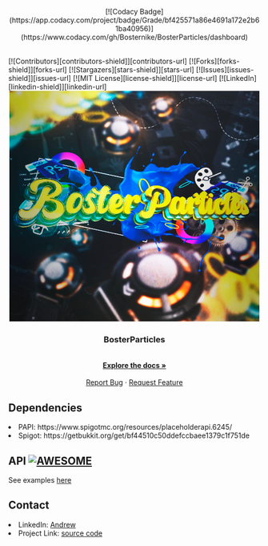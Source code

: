<div id="top"></div>

<p align="center">
  [![Codacy Badge](https://app.codacy.com/project/badge/Grade/bf425571a86e4691a172e2b61ba40956)](https://www.codacy.com/gh/Bosternike/BosterParticles/dashboard)
</p>
<br />
[![Contributors][contributors-shield]][contributors-url]
[![Forks][forks-shield]][forks-url]
[![Stargazers][stars-shield]][stars-url]
[![Issues][issues-shield]][issues-url]
[![MIT License][license-shield]][license-url]
[![LinkedIn][linkedin-shield]][linkedin-url]



<!-- PROJECT LOGO -->
<br />
<div align="center">
  <a href="https://github.com/Bosternike/BosterParticles">
    <img src="images/BosterParticles.png" alt="Logo" width="500" height="460">
  </a>

<h3 align="center">BosterParticles</h3>

  <p align="center">
    <br />
    <a href="https://github.com/Bosternike/BosterParticles"><strong>Explore the docs »</strong></a>
    <br />
    <br />
    <a href="https://github.com/Bosternike/BosterParticles/issues">Report Bug</a>
    ·
    <a href="https://github.com/Bosternike/BosterParticles/issues">Request Feature</a>
  </p>
</div>

<!-- DEPENDENCIES -->
## Dependencies

<li>PAPI: https://www.spigotmc.org/resources/placeholderapi.6245/</li>
<li>Spigot: https://getbukkit.org/get/bf44510c50ddefccbaee1379c1f751de</li>

<!-- API -->
## API [![AWESOME][awesome-shield]][examples-url]

See examples [here](https://github.com/Bosternike/BosterParticles/tree/main/examples)

<!-- CONTACT -->
## Contact

<li>LinkedIn: <a href="https://www.linkedin.com/in/andrew-vlasov-9a37a21bb/">Andrew</a></li>
<li>Project Link: <a href=https://github.com/Bosternike/BosterParticles>source code</a></li>

[examples-url]: https://github.com/Bosternike/BosterParticles/tree/main/examples
[awesome-shield]: https://img.shields.io/badge/AWESOME-https://github.com/Bosternike/BosterParticles/tree/main/examples-yellow
[contributors-shield]: https://img.shields.io/github/contributors/Bosternike/BosterParticles.svg?style=for-the-badge
[contributors-url]: https://github.com/Bosternike/BosterParticles/graphs/contributors
[forks-shield]: https://img.shields.io/github/forks/Bosternike/BosterParticles.svg?style=for-the-badge
[forks-url]: https://github.com/Bosternike/BosterParticles/network/members
[stars-shield]: https://img.shields.io/github/stars/Bosternike/BosterParticles.svg?style=for-the-badge
[stars-url]: https://github.com/Bosternike/BosterParticles/stargazers
[issues-shield]: https://img.shields.io/github/issues/Bosternike/BosterParticles.svg?style=for-the-badge
[issues-url]: https://github.com/Bosternike/BosterParticles/issues
[license-shield]: https://img.shields.io/github/license/Bosternike/BosterParticles.svg?style=for-the-badge
[license-url]: https://github.com/Bosternike/BosterParticles/blob/master/LICENSE.txt
[linkedin-shield]: https://img.shields.io/badge/-LinkedIn-black.svg?style=for-the-badge&logo=linkedin&colorB=555
[linkedin-url]: https://linkedin.com/in/andrew-vlasov-9a37a21bb
[product-screenshot]: images/BosterParticles.png
